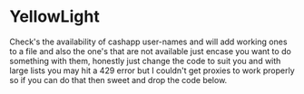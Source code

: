 # YellowLight

Check's the availability of cashapp user-names and will add working ones to a file and also the one's that are not available just encase you want to do something with them, honestly just change the code to suit you and with large lists you may hit a 429 error but I couldn't get proxies to work properly so if you can do that then sweet and drop the code below.
